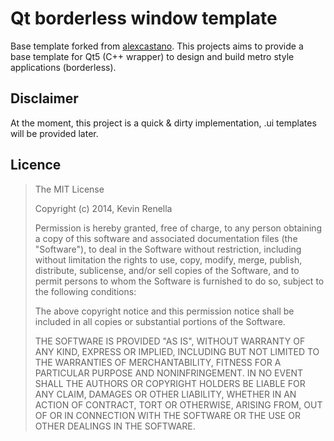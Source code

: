 Qt borderless window template
=============

Base template forked from [alexcastano][1].
This projects aims to provide a base template for Qt5 (C++ wrapper) to design and build metro style applications (borderless).

## Disclaimer
At the moment, this project is a quick & dirty implementation, .ui templates will be provided later.

## Licence
> The MIT License
>
> Copyright (c) 2014, Kevin Renella
>
> Permission is hereby granted, free of charge, to any person obtaining a copy
> of this software and associated documentation files (the "Software"), to deal
> in the Software without restriction, including without limitation the rights
> to use, copy, modify, merge, publish, distribute, sublicense, and/or sell
> copies of the Software, and to permit persons to whom the Software is
> furnished to do so, subject to the following conditions:
>
> The above copyright notice and this permission notice shall be included in
> all copies or substantial portions of the Software.
>
> THE SOFTWARE IS PROVIDED "AS IS", WITHOUT WARRANTY OF ANY KIND, EXPRESS OR
> IMPLIED, INCLUDING BUT NOT LIMITED TO THE WARRANTIES OF MERCHANTABILITY,
> FITNESS FOR A PARTICULAR PURPOSE AND NONINFRINGEMENT. IN NO EVENT SHALL THE
> AUTHORS OR COPYRIGHT HOLDERS BE LIABLE FOR ANY CLAIM, DAMAGES OR OTHER
> LIABILITY, WHETHER IN AN ACTION OF CONTRACT, TORT OR OTHERWISE, ARISING FROM,
> OUT OF OR IN CONNECTION WITH THE SOFTWARE OR THE USE OR OTHER DEALINGS IN
> THE SOFTWARE.



  [1]: https://github.com/alexcastano/borderless-qt